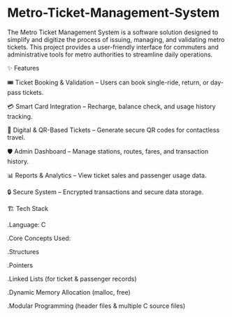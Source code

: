 # Metro-Ticket-Management-System

The Metro Ticket Management System is a software solution designed to simplify and digitize the process of issuing, managing, and validating metro tickets. This project provides a user-friendly interface for commuters and administrative tools for metro authorities to streamline daily operations.

✨ Features

🎟️ Ticket Booking & Validation – Users can book single-ride, return, or day-pass tickets.

💳 Smart Card Integration – Recharge, balance check, and usage history tracking.

📱 Digital & QR-Based Tickets – Generate secure QR codes for contactless travel.

🛡️ Admin Dashboard – Manage stations, routes, fares, and transaction history.

📊 Reports & Analytics – View ticket sales and passenger usage data.

🔒 Secure System – Encrypted transactions and secure data storage.

🏗️ Tech Stack

.Language: C

.Core Concepts Used:

  .Structures

  .Pointers

  .Linked Lists (for ticket & passenger records)

  .Dynamic Memory Allocation (malloc, free)

  .Modular Programming (header files & multiple C source files)

